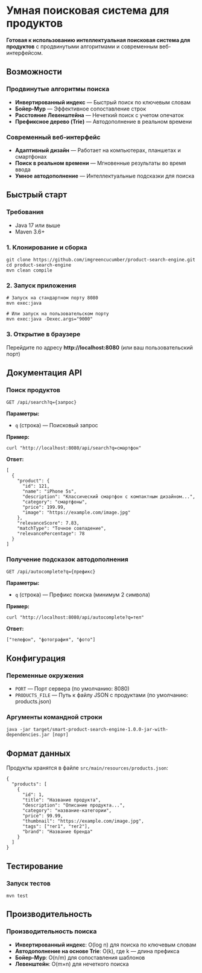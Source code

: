 # Умная поисковая система для продуктов

**Готовая к использованию интеллектуальная поисковая система для продуктов** с продвинутыми алгоритмами и современным веб-интерфейсом.

## Возможности

### **Продвинутые алгоритмы поиска**
- **Инвертированный индекс** — Быстрый поиск по ключевым словам
- **Бойер-Мур** — Эффективное сопоставление строк
- **Расстояние Левенштейна** — Нечеткий поиск с учетом опечаток
- **Префиксное дерево (Trie)** — Автодополнение в реальном времени

### **Современный веб-интерфейс**
- **Адаптивный дизайн** — Работает на компьютерах, планшетах и смартфонах
- **Поиск в реальном времени** — Мгновенные результаты во время ввода
- **Умное автодополнение** — Интеллектуальные подсказки для поиска

## Быстрый старт

### Требования
- Java 17 или выше
- Maven 3.6+

### 1. Клонирование и сборка
```
git clone https://github.com/imgreencucumber/product-search-engine.git
cd product-search-engine
mvn clean compile
```

### 2. Запуск приложения
```
# Запуск на стандартном порту 8080
mvn exec:java

# Или запуск на пользовательском порту
mvn exec:java -Dexec.args="9000"
```

### 3. Открытие в браузере
Перейдите по адресу **http://localhost:8080** (или ваш пользовательский порт)

## Документация API

### Поиск продуктов
```
GET /api/search?q={запрос}
```

**Параметры:**
- `q` (строка) — Поисковый запрос

**Пример:**
```
curl "http://localhost:8080/api/search?q=смартфон"
```

**Ответ:**
```
[
  {
    "product": {
      "id": 121,
      "name": "iPhone 5s",
      "description": "Классический смартфон с компактным дизайном...",
      "category": "смартфоны",
      "price": 199.99,
      "image": "https://example.com/image.jpg"
    },
    "relevanceScore": 7.83,
    "matchType": "Точное совпадение",
    "relevancePercentage": 78
  }
]
```

### Получение подсказок автодополнения
```
GET /api/autocomplete?q={префикс}
```

**Параметры:**
- `q` (строка) — Префикс поиска (минимум 2 символа)

**Пример:**
```
curl "http://localhost:8080/api/autocomplete?q=тел"
```

**Ответ:**
```
["телефон", "фотография", "фото"]
```

## Конфигурация

### Переменные окружения
- `PORT` — Порт сервера (по умолчанию: 8080)
- `PRODUCTS_FILE` — Путь к файлу JSON с продуктами (по умолчанию: products.json)

### Аргументы командной строки
```
java -jar target/smart-product-search-engine-1.0.0-jar-with-dependencies.jar [порт]
```

## Формат данных

Продукты хранятся в файле `src/main/resources/products.json`:

```
{
  "products": [
    {
      "id": 1,
      "title": "Название продукта",
      "description": "Описание продукта...",
      "category": "название-категории",
      "price": 99.99,
      "thumbnail": "https://example.com/image.jpg",
      "tags": ["тег1", "тег2"],
      "brand": "Название бренда"
    }
  ]
}
```

## Тестирование

### Запуск тестов
```
mvn test
```

## Производительность

### Производительность поиска
- **Инвертированный индекс**: O(log n) для поиска по ключевым словам
- **Автодополнение на основе Trie**: O(k), где k — длина префикса
- **Бойер-Мур**: O(n/m) для сопоставления шаблонов
- **Левенштейн**: O(m×n) для нечеткого поиска
